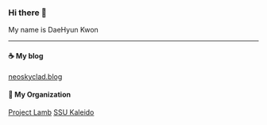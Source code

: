 ### Hi there 👋
My name is DaeHyun Kwon

<!--
**neoskyclad/neoskyclad** is a ✨ _special_ ✨ repository because its `README.md` (this file) appears on your GitHub profile.

Here are some ideas to get you started:

- 🔭 I’m currently working on ...
- 🌱 I’m currently learning ...
- 👯 I’m looking to collaborate on ...
- 🤔 I’m looking for help with ...
- 💬 Ask me about ...
- 📫 How to reach me: ...
- 😄 Pronouns: ...
- ⚡ Fun fact: ...
-->
---
#### ☕ My blog
[neoskyclad.blog](https://neoskyclad.github.io/)

#### 🤝 My Organization
[Project Lamb](https://github.com/ProjectLamb)
[SSU Kaleido](https://github.com/SSUKaleido)
